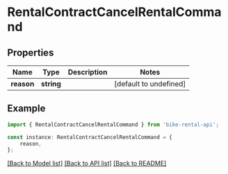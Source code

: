# RentalContractCancelRentalCommand


## Properties

Name | Type | Description | Notes
------------ | ------------- | ------------- | -------------
**reason** | **string** |  | [default to undefined]

## Example

```typescript
import { RentalContractCancelRentalCommand } from 'bike-rental-api';

const instance: RentalContractCancelRentalCommand = {
    reason,
};
```

[[Back to Model list]](../README.md#documentation-for-models) [[Back to API list]](../README.md#documentation-for-api-endpoints) [[Back to README]](../README.md)
